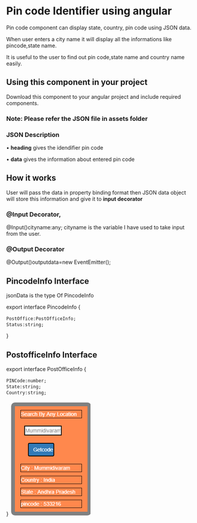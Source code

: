

  # Pin code Identifier using angular 
  Pin code component can display state, country, pin code using JSON data.
 
 
 When user enters a city name it will display all the informations like pincode,state name.
 
 It is useful to the user to find out pin code,state name and country name easily.
 
 ## Using this component in your project 
 
 Download this component to your angular project and include required components.
 
 ### Note: Please refer the JSON file in assets folder
 
 ### JSON Description
 
 • **heading** gives the idendifier pin code
 
 • **data** gives the information about entered pin code

 
 ## How it works
 
 User will pass the data in property binding format then JSON data object will store this information and give it to 
 **input decorator**
 
 ### @Input Decorator,
 
 @Input()cityname:any;
 cityname is the variable I have used to take input from the user.
 
 
 ### @Output Decorator
 
 @Output()outputdata=new EventEmitter();

 

## PincodeInfo Interface

jsonData is the type Of PincodeInfo

export interface PincodeInfo {  

    PostOffice:PostOfficeInfo;
    Status:string;
}
## PostofficeInfo Interface
export interface PostOfficeInfo {

    PINCode:number;
    State:string;
    Country:string;
}
 <img src="demo-image/demoimage.PNG">

  
            
